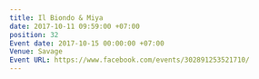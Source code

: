 ```yaml
---
title: Il Biondo & Miya
date: 2017-10-11 09:59:00 +07:00
position: 32
Event date: 2017-10-15 00:00:00 +07:00
Venue: Savage
Event URL: https://www.facebook.com/events/302891253521710/
---
```


